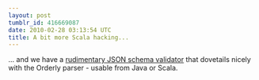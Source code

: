 ```yaml
---
layout: post
tumblr_id: 416669087
date: 2010-02-28 03:13:54 UTC
title: A bit more Scala hacking...
---
```


... and we have a [rudimentary JSON schema
validator](http://github.com/nparry/orderly4jvm) that dovetails nicely with the
Orderly parser - usable from Java or Scala.

